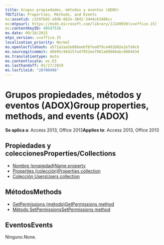 ```yaml
---
title: Grupos propiedades, métodos y eventos (ADOX)
TOCTitle: Properties, Methods, and Events
ms:assetid: c1597b02-a9db-662e-3842-3444c63406cc
ms:mtpsurl: https://msdn.microsoft.com/library/JJ249939(v=office.15)
ms:contentKeyID: 48547526
ms.date: 09/18/2015
mtps_version: v=office.15
localization_priority: Normal
ms.openlocfilehash: a572a2aa5e866eebfbfea079ce462b02e2efa9cb
ms.sourcegitcommit: d6695c94415fa47952ee7961a69660abc0904434
ms.translationtype: Auto
ms.contentlocale: es-ES
ms.lasthandoff: 01/17/2019
ms.locfileid: "28700496"
---
```

# <a name="group-properties-methods-and-events-adox"></a><span data-ttu-id="8555b-102">Grupos propiedades, métodos y eventos (ADOX)</span><span class="sxs-lookup"><span data-stu-id="8555b-102">Group properties, methods, and events (ADOX)</span></span>

<span data-ttu-id="8555b-103">**Se aplica a**: Access 2013, Office 2013</span><span class="sxs-lookup"><span data-stu-id="8555b-103">**Applies to**: Access 2013, Office 2013</span></span>

## <a name="propertiescollections"></a><span data-ttu-id="8555b-104">Propiedades y colecciones</span><span class="sxs-lookup"><span data-stu-id="8555b-104">Properties/Collections</span></span>

- [<span data-ttu-id="8555b-105">Nombre (propiedad)</span><span class="sxs-lookup"><span data-stu-id="8555b-105">Name property</span></span>](name-property-adox.md)
- [<span data-ttu-id="8555b-106">Properties (colección)</span><span class="sxs-lookup"><span data-stu-id="8555b-106">Properties collection</span></span>](properties-collection-ado.md)
- [<span data-ttu-id="8555b-107">Colección Users</span><span class="sxs-lookup"><span data-stu-id="8555b-107">Users collection</span></span>](users-collection-adox.md)

## <a name="methods"></a><span data-ttu-id="8555b-108">Métodos</span><span class="sxs-lookup"><span data-stu-id="8555b-108">Methods</span></span>

- [<span data-ttu-id="8555b-109">GetPermissions (método)</span><span class="sxs-lookup"><span data-stu-id="8555b-109">GetPermissions method</span></span>](getpermissions-method-adox.md)
- [<span data-ttu-id="8555b-110">Método SetPermissions</span><span class="sxs-lookup"><span data-stu-id="8555b-110">SetPermissions method</span></span>](setpermissions-method-adox.md)

## <a name="events"></a><span data-ttu-id="8555b-111">Eventos</span><span class="sxs-lookup"><span data-stu-id="8555b-111">Events</span></span>

<span data-ttu-id="8555b-112">Ninguno.</span><span class="sxs-lookup"><span data-stu-id="8555b-112">None.</span></span>

